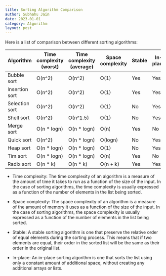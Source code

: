 ```yaml
---
title: Sorting Algorithm Comparison
author: Subhahu Jain
date: 2023-01-01
category: Algorithm
layout: post
---
```




Here is a list of comparison between different sorting algorithms:

| Algorithm | Time complexity (worst) | Time complexity (average) | Space complexity | Stable | In-place |
| --- | --- | --- | --- | --- | --- |
| Bubble sort | O(n^2) | O(n^2) | O(1) | Yes | Yes |
| Insertion sort | O(n^2) | O(n^2) | O(1) | Yes | Yes |
| Selection sort | O(n^2) | O(n^2) | O(1) | No | Yes |
| Shell sort | O(n^2) | O(n^1.5) | O(1) | No | Yes |
| Merge sort | O(n * logn) | O(n * logn) | O(n) | Yes | No |
| Quick sort | O(n^2) | O(n * logn) | O(logn) | No | Yes |
| Heap sort | O(n * logn) | O(n * logn) | O(1) | No | Yes |
| Tim sort | O(n * logn) | O(n * logn) | O(n) | Yes | No |
| Radix sort | O(n * k) | O(n * k) | O(n + k) | Yes | Yes |

-   Time complexity: The time complexity of an algorithm is a measure of the amount of time it takes to run as a function of the size of the input. In the case of sorting algorithms, the time complexity is usually expressed as a function of the number of elements in the list being sorted.

-   Space complexity: The space complexity of an algorithm is a measure of the amount of memory it uses as a function of the size of the input. In the case of sorting algorithms, the space complexity is usually expressed as a function of the number of elements in the list being sorted.

-   Stable: A stable sorting algorithm is one that preserve the relative order of equal elements during the sorting process. This means that if two elements are equal, their order in the sorted list will be the same as their order in the original list.

-   In-place: An in-place sorting algorithm is one that sorts the list using only a constant amount of additional space, without creating any additional arrays or lists.